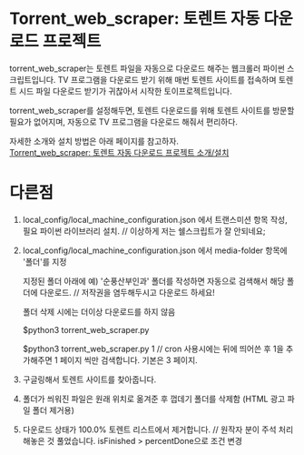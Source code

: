 # Torrent_web_scraper: 토렌트 자동 다운로드 프로젝트

torrent_web_scraper는 토렌트 파일을 자동으로 다운로드 해주는 웹크롤러 파이썬
스크립트입니다. TV 프로그램을 다운로드 받기 위해 매번 토렌트 사이트를 접속하며
토렌트 시드 파일 다운로드 받기가 귀찮아서 시작한 토이프로젝트입니다.

torrent_web_scraper를 설정해두면, 토렌트 다운로드를 위해 토렌트 사이트를
방문할 필요가 없어지며, 자동으로 TV 프로그램을 다운로드 해줘서 편리하다.

자세한 소개와 설치 방법은 아래 페이지를 참고하자.  
[Torrent_web_scraper: 토렌트 자동 다운로드 프로젝트 소개/설치](https://devinlife.com/project%20torrnet_web_scraper/torrent-web-scraper/)


# 다른점

1. local_config/local_machine_configuration.json 에서 트랜스미션 항목 작성, 필요 파이썬 라이브러리 설치. // 이상하게 저는 쉘스크립트가 잘 안되네요;
 
2. local_config/local_machine_configuration.json 에서 media-folder 항목에 '폴더'를 지정
    
    지정된 폴더 아래에 예) '순풍산부인과' 폴더를 작성하면 자동으로 검색해서 해당 폴더에 다운로드. // 저작권을 염두해두시고 다운로드 하세요!
    
    폴더 삭제 시에는 더이상 다운로드를 하지 않음
    
    $python3 torrent_web_scraper.py
    
    $python3 torrent_web_scraper.py 1       // cron 사용시에는 뒤에 띄어쓴 후 1을 추가해주면 1 페이지 씩만 검색합니다. 기본은 3 페이지.

3. 구글링해서 토렌트 사이트를 찾아줍니다. 

4. 폴더가 씌워진 파일은 원래 위치로 옮겨준 후 껍데기 폴더를 삭제함 (HTML 광고 파일 폴더 제거용)

5. 다운로드 상태가 100.0% 토렌트 리스트에서 제거합니다. // 원작자 분이 주석 처리해놓은 것 풀었습니다. isFinished > percentDone으로 조건 변경


